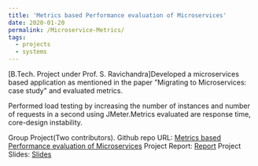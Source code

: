 ```yaml
---
title: 'Metrics based Performance evaluation of Microservices'
date: 2020-01-20
permalink: /Microservice-Metrics/
tags:
  - projects
  - systems
---
```


[B.Tech. Project under Prof. S. Ravichandra]Developed a microservices based application as mentioned in the paper ”Migrating to Microservices: case study" and evaluated metrics.

Performed load testing by increasing the number of instances and number of requests in a second using JMeter.Metrics evaluated are response time, core-design instability.


Group Project(Two contributors).
Github repo URL: [Metrics based Performance evaluation of Microservices](https://github.com/Nanirudh/RetailVehicleApp)
Project Report: [Report](https://docs.google.com/document/d/1geP15l6dKgxWXR2cEb5C0TbJ2YCbYBK7q9XUqczRUq0/edit?usp=share_link)
Project Slides: [Slides](https://docs.google.com/presentation/d/121gwDl5yXpnVBJcIspJAX79wOfri1OTUGb4t3SbR2EI/edit?usp=share_link)
